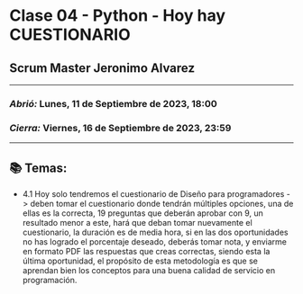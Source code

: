 # Clase 04 - Python - Hoy hay CUESTIONARIO
## Scrum Master Jeronimo Alvarez
---

### *Abrió:* Lunes, 11 de Septiembre de 2023, 18:00
### *Cierra:* Viernes, 16 de Septiembre de 2023, 23:59

---

## 📚 Temas:

- 4.1 Hoy solo tendremos el cuestionario de Diseño para programadores -> deben tomar el cuestionario donde tendrán múltiples opciones, una de ellas es la correcta, 19 preguntas que deberán aprobar con 9, un resultado menor a este, hará que deban tomar nuevamente el cuestionario, la duración es de media hora, si en las dos oportunidades no has logrado el porcentaje deseado, deberás tomar nota, y enviarme en formato PDF las respuestas que creas correctas, siendo esta la última oportunidad, el propósito de esta metodología es que se aprendan bien los conceptos para una buena calidad de servicio en programación.

<br>




